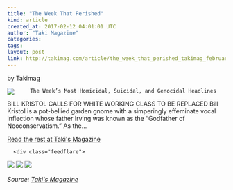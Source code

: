 ```yaml
---
title: "The Week That Perished"
kind: article
created_at: 2017-02-12 04:01:01 UTC
author: "Taki Magazine"
categories: 
tags: 
layout: post
link: http://takimag.com/article/the_week_that_perished_takimag_february_12_2017
---
```



<!--
   The Week That Perished             # => "I Made a Pretty Gem - Planet.rb"
   http://takimag.com/article/the_week_that_perished_takimag_february_12_2017               # => "http://poteland.com/blog/i-made-a-pretty-gem-planet-dot-rb/"
   2017-02-12 04:01:01 UTC              # => "2012-04-14 05:17:00 UTC"
   by Takimag&lt;br&gt;
	  

&lt;img src=&quot;http://takimag.com/images/uploads/Bill_Kristol.jpg&quot; style=&quot;float:left;margin-right:8px;&quot;&gt;
	






	
		The Week’s Most Homicidal, Suicidal, and Genocidal Headlines

BILL KRISTOL CALLS FOR WHITE WORKING CLASS TO BE REPLACED
Bill Kristol is a pot-bellied garden gnome with a simperingly effeminate vocal inflection whose father Irving was known as the “Godfather of Neoconservatism.” As the...
	&lt;p&gt;&lt;a href=&quot;http://takimag.com/article/the_week_that_perished_takimag_february_12_2017&quot;&gt;Read the rest at Taki&#39;s Magazine&lt;/a&gt;&lt;/p&gt;
						
	  
	  
	  
	  &lt;div class=&quot;feedflare&quot;&gt;
&lt;a href=&quot;http://feeds.feedburner.com/~ff/takimag?a=QcURq0J8cg8:f7XPU1cm-LQ:yIl2AUoC8zA&quot;&gt;&lt;img src=&quot;http://feeds.feedburner.com/~ff/takimag?d=yIl2AUoC8zA&quot; border=&quot;0&quot;&gt;&lt;/a&gt; &lt;a href=&quot;http://feeds.feedburner.com/~ff/takimag?a=QcURq0J8cg8:f7XPU1cm-LQ:qj6IDK7rITs&quot;&gt;&lt;img src=&quot;http://feeds.feedburner.com/~ff/takimag?d=qj6IDK7rITs&quot; border=&quot;0&quot;&gt;&lt;/a&gt; &lt;a href=&quot;http://feeds.feedburner.com/~ff/takimag?a=QcURq0J8cg8:f7XPU1cm-LQ:gIN9vFwOqvQ&quot;&gt;&lt;img src=&quot;http://feeds.feedburner.com/~ff/takimag?i=QcURq0J8cg8:f7XPU1cm-LQ:gIN9vFwOqvQ&quot; border=&quot;0&quot;&gt;&lt;/a&gt;
&lt;/div&gt;&lt;img src=&quot;http://feeds.feedburner.com/~r/takimag/~4/QcURq0J8cg8&quot; height=&quot;1&quot; width=&quot;1&quot; alt=&quot;&quot;&gt;           # => "I’ve been hurting to write this ever since we had the idea of creating a Planet for Cubox..." (Continued)
   Taki&#39;s Magazine              # => "This is where I tell you stuff"
   takis-magazine              # => "this-is-where-i-tell-you-stuff"
   http://takimag.com/article/               # => "http://poteland.com/articles"
           # => "programming planet"
                 # => "go ruby jekyll"
   http://takimag.com/images/global/taki_tm_v2.png              # => "http://poteland.com/images/site-logo.png"
   Taki Magazine                 # => "Pablo Astigarraga"
   takimag                # => "poteland"
   http://twitter.com/takimag            # => "http://twitter.com/poteland" -->
by Takimag<br>
	  

<img src="http://takimag.com/images/uploads/Bill_Kristol.jpg" style="float:left;margin-right:8px;">
	






	
		The Week’s Most Homicidal, Suicidal, and Genocidal Headlines

BILL KRISTOL CALLS FOR WHITE WORKING CLASS TO BE REPLACED
Bill Kristol is a pot-bellied garden gnome with a simperingly effeminate vocal inflection whose father Irving was known as the “Godfather of Neoconservatism.” As the...
	<p><a href="http://takimag.com/article/the_week_that_perished_takimag_february_12_2017">Read the rest at Taki's Magazine</a></p>
						
	  
	  
	  
	  <div class="feedflare">
<a href="http://feeds.feedburner.com/~ff/takimag?a=QcURq0J8cg8:f7XPU1cm-LQ:yIl2AUoC8zA"><img src="http://feeds.feedburner.com/~ff/takimag?d=yIl2AUoC8zA" border="0"></a> <a href="http://feeds.feedburner.com/~ff/takimag?a=QcURq0J8cg8:f7XPU1cm-LQ:qj6IDK7rITs"><img src="http://feeds.feedburner.com/~ff/takimag?d=qj6IDK7rITs" border="0"></a> <a href="http://feeds.feedburner.com/~ff/takimag?a=QcURq0J8cg8:f7XPU1cm-LQ:gIN9vFwOqvQ"><img src="http://feeds.feedburner.com/~ff/takimag?i=QcURq0J8cg8:f7XPU1cm-LQ:gIN9vFwOqvQ" border="0"></a>
</div><img src="http://feeds.feedburner.com/~r/takimag/~4/QcURq0J8cg8" height="1" width="1" alt=""><div class="">
    <i>Source: <a href="http://takimag.com/article/">Taki&#39;s Magazine</a></i>
</div>
